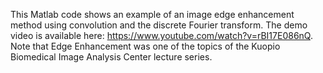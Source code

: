 This Matlab code shows an example of an image edge enhancement method using convolution and the discrete Fourier transform. 
The demo video is available here: https://www.youtube.com/watch?v=rBI17E086nQ. 
Note that Edge Enhancement was one of the topics of the Kuopio Biomedical Image Analysis Center lecture series.
